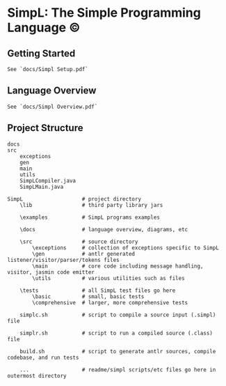 # SimpL: The Simple Programming Language ©


## Getting Started

    See `docs/Simpl Setup.pdf`

## Language Overview

    See `docs/Simpl Overview.pdf`

## Project Structure

    docs
    src
        exceptions
        gen
        main
        utils
        SimpLCompiler.java
        SimpLMain.java
    
    SimpL                   # project directory
        \lib                # third party library jars
        
        \examples           # SimpL programs examples
        
        \docs               # language overview, diagrams, etc
        
        \src                # source directory
            \exceptions     # collection of exceptions specific to SimpL
            \gen            # antlr generated listener/visitor/parser/tokens files
            \main           # core code including message handling, visitor, jasmin code emitter
            \utils          # various utilities such as files
        
        \tests              # all SimpL test files go here
            \basic          # small, basic tests
            \comprehensive  # larger, more comprehensive tests
        
        simplc.sh           # script to compile a source input (.simpl) file
        
        simplr.sh           # script to run a compiled source (.class) file
        
        build.sh            # script to generate antlr sources, compile codebase, and run tests
        
        ...                 # readme/simpl scripts/etc files go here in outermost directory
